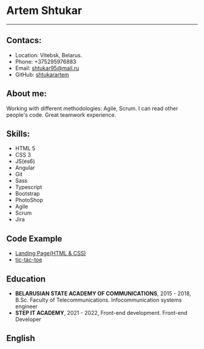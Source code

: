# Artem Shtukar
----

## Contacs:
 - Location: Vitebsk, Belarus.
 - Phone: +375295976883
 - Email: shtukar95@mail.ru
 - GitHub: [shtukarartem](https://github.com/shtukarartem)

## About me:
Working with different methodologies: Agile, Scrum. I can read other people's code. Great teamwork experience.

## Skills:
- HTML 5 
- CSS 3 
- JS(es6) 
- Angular
- Git
- Sass
- Typescript 
- Bootstrap 
- PhotoShop 
- Agile 
- Scrum
- Jira

## Code Example
- [Landing Page(HTML & CSS)](https://github.com/shtukarartem/itstep/tree/main/tasks/control%20work)
- [tic-tac-toe](https://github.com/shtukarartem/itstep/tree/main/tasks/Task%2048.%20Simple%20project)

## Education
- **BELARUSIAN STATE ACADEMY OF COMMUNICATIONS**, 2015 - 2018, B.Sc. Faculty of Telecommunications. Infocommunication systems engineer
- **STEP IT ACADEMY**, 2021 - 2022, Front-end development. Front-end Developer

## English

